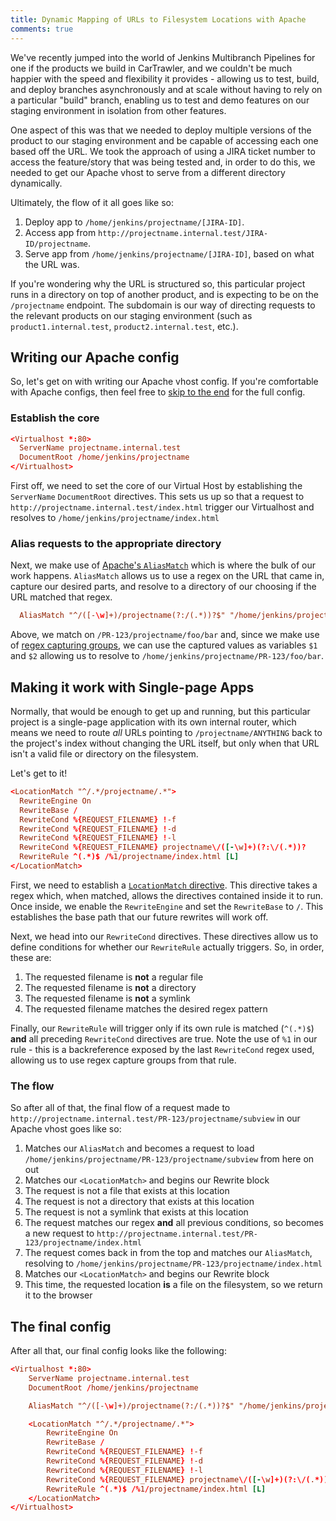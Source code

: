 ```yaml
---
title: Dynamic Mapping of URLs to Filesystem Locations with Apache
comments: true
---
```


We've recently jumped into the world of Jenkins Multibranch Pipelines for one if the
products we build in CarTrawler, and we couldn't be much happier with the speed and
flexibility it provides - allowing us to test, build, and deploy branches asynchronously
and at scale without having to rely on a particular "build" branch, enabling us to test
and demo features on our staging environment in isolation from other features.

One aspect of this was that we needed to deploy multiple versions of the product to our
staging environment and be capable of accessing each one based off the URL. We took the
approach of using a JIRA ticket number to access the feature/story that was being tested
and, in order to do this, we needed to get our Apache vhost to serve from a different
directory dynamically.

Ultimately, the flow of it all goes like so:

  1. Deploy app to `/home/jenkins/projectname/[JIRA-ID]`.
  2. Access app from `http://projectname.internal.test/JIRA-ID/projectname`.
  3. Serve app from `/home/jenkins/projectname/[JIRA-ID]`, based on what the URL was.

If you're wondering why the URL is structured so, this particular project runs in a
directory on top of another product, and is expecting to be on the `/projectname` endpoint.
The subdomain is our way of directing requests to the relevant products on our staging
environment (such as `product1.internal.test`, `product2.internal.test`, etc.).

## Writing our Apache config

So, let's get on with writing our Apache vhost config. If you're comfortable with Apache
configs, then feel free to [skip to the end](#end) for the full config.

### Establish the core

```conf
<Virtualhost *:80>
  ServerName projectname.internal.test
  DocumentRoot /home/jenkins/projectname
</Virtualhost>
```
First off, we need to set the core of our Virtual Host by establishing the `ServerName`
`DocumentRoot` directives. This sets us up so that a request to
`http://projectname.internal.test/index.html` trigger our Virtualhost and resolves to
`/home/jenkins/projectname/index.html`

### Alias requests to the appropriate directory
Next, we make use of [Apache's `AliasMatch`](https://httpd.apache.org/docs/2.4/mod/mod_alias.html#aliasmatch)
which is where the bulk of our work happens. `AliasMatch` allows us to use a regex on the
URL that came in, capture our desired parts, and resolve to a directory of our choosing
if the URL matched that regex.

```conf
  AliasMatch "^/([-\w]+)/projectname(?:/(.*))?$" "/home/jenkins/projectname/$1/$2"
```

Above, we match on `/PR-123/projectname/foo/bar` and, since we make use of [regex
capturing groups](https://www.regular-expressions.info/brackets.html), we can use the
captured values as variables `$1` and `$2` allowing us to resolve to
`/home/jenkins/projectname/PR-123/foo/bar`.

## Making it work with Single-page Apps

Normally, that would be enough to get up and running, but this particular project is a
single-page application with its own internal router, which means we need to route *all*
URLs pointing to `/projectname/ANYTHING` back to the project's index without changing the
URL itself, but only when that URL isn't a valid file or directory on the filesystem.

Let's get to it!

```conf
<LocationMatch "^/.*/projectname/.*">
  RewriteEngine On
  RewriteBase /
  RewriteCond %{REQUEST_FILENAME} !-f
  RewriteCond %{REQUEST_FILENAME} !-d
  RewriteCond %{REQUEST_FILENAME} !-l
  RewriteCond %{REQUEST_FILENAME} projectname\/([-\w]+)(?:\/(.*))?
  RewriteRule ^(.*)$ /%1/projectname/index.html [L]
</LocationMatch>
```

First, we need to establish a [`LocationMatch` directive](https://httpd.apache.org/docs/2.4/mod/core.html#locationmatch).
This directive takes a regex which, when matched, allows the directives contained inside
it to run. Once inside, we enable the `RewriteEngine` and set the `RewriteBase` to `/`.
This establishes the base path that our future rewrites will work off.

Next, we head into our `RewriteCond` directives. These directives allow us to define
conditions for whether our `RewriteRule` actually triggers. So, in order, these are:

  1. The requested filename is **not** a regular file
  2. The requested filename is **not** a directory
  3. The requested filename is **not** a symlink
  4. The requested filename matches the desired regex pattern

Finally, our `RewriteRule` will trigger only if its own rule is matched (`^(.*)$`) **and**
all preceding `RewriteCond` directives are true. Note the use of `%1` in our rule - this
is a backreference exposed by the last `RewriteCond` regex used, allowing us to use regex
capture groups from that rule.

### The flow

So after all of that, the final flow of a request made to 
`http://projectname.internal.test/PR-123/projectname/subview` in our Apache vhost goes
like so:

  1. Matches our `AliasMatch` and becomes a request to load
     `/home/jenkins/projectname/PR-123/projectname/subview` from here on out
  2. Matches our `<LocationMatch>` and begins our Rewrite block
  3. The request is not a file that exists at this location
  4. The request is not a directory that exists at this location
  5. The request is not a symlink that exists at this location
  6. The request matches our regex **and** all previous conditions, so becomes a new
     request to `http://projectname.internal.test/PR-123/projectname/index.html`
  7. The request comes back in from the top and matches our `AliasMatch`, resolving to
     `/home/jenkins/projectname/PR-123/projectname/index.html`
  8. Matches our `<LocationMatch>` and begins our Rewrite block
  9. This time, the requested location **is** a file on the filesystem, so we return it to
     the browser

<div id="end"></div>

## The final config

After all that, our final config looks like the following:

```conf
<Virtualhost *:80>
    ServerName projectname.internal.test
    DocumentRoot /home/jenkins/projectname

    AliasMatch "^/([-\w]+)/projectname(?:/(.*))?$" "/home/jenkins/projectname/$1/$2"

    <LocationMatch "^/.*/projectname/.*">
        RewriteEngine On
        RewriteBase /
        RewriteCond %{REQUEST_FILENAME} !-f
        RewriteCond %{REQUEST_FILENAME} !-d
        RewriteCond %{REQUEST_FILENAME} !-l
        RewriteCond %{REQUEST_FILENAME} projectname\/([-\w]+)(?:\/(.*))?
        RewriteRule ^(.*)$ /%1/projectname/index.html [L]
    </LocationMatch>
</Virtualhost>
```